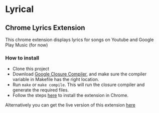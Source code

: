 # Lyrical #

## Chrome Lyrics Extension ##

This chrome extension displays lyrics for songs on Youtube and Google Play Music (for now)

### How to install ###
	
* Clone this project
* Download [Google Closure Compiler](https://developers.google.com/closure/compiler/), and make sure the compiler variable in Makefile has the right location.
* Run `make` or `make compile`. This will run the closure compiler and generate the required files.
* Follow the steps [here](https://developer.chrome.com/extensions/getstarted#unpacked) to install the extension in Chrome.

Alternatively you can get the live version of this extension [here](https://chrome.google.com/webstore/detail/lyrical/dkbbaocemdcnifbnpdbfklbnfoahmokg)


